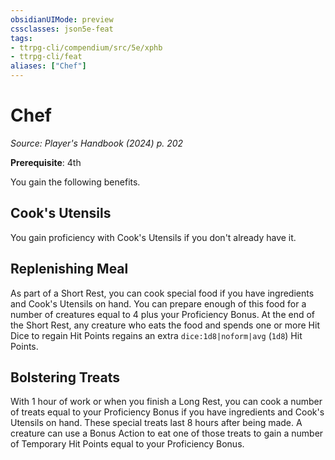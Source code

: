 ```yaml
---
obsidianUIMode: preview
cssclasses: json5e-feat
tags:
- ttrpg-cli/compendium/src/5e/xphb
- ttrpg-cli/feat
aliases: ["Chef"]
---
```

# Chef
*Source: Player's Handbook (2024) p. 202*  

**Prerequisite**: 4th

You gain the following benefits.

## Cook's Utensils

You gain proficiency with Cook's Utensils if you don't already have it.

## Replenishing Meal

As part of a Short Rest, you can cook special food if you have ingredients and Cook's Utensils on hand. You can prepare enough of this food for a number of creatures equal to 4 plus your Proficiency Bonus. At the end of the Short Rest, any creature who eats the food and spends one or more Hit Dice to regain Hit Points regains an extra `dice:1d8|noform|avg` (`1d8`) Hit Points.

## Bolstering Treats

With 1 hour of work or when you finish a Long Rest, you can cook a number of treats equal to your Proficiency Bonus if you have ingredients and Cook's Utensils on hand. These special treats last 8 hours after being made. A creature can use a Bonus Action to eat one of those treats to gain a number of Temporary Hit Points equal to your Proficiency Bonus.